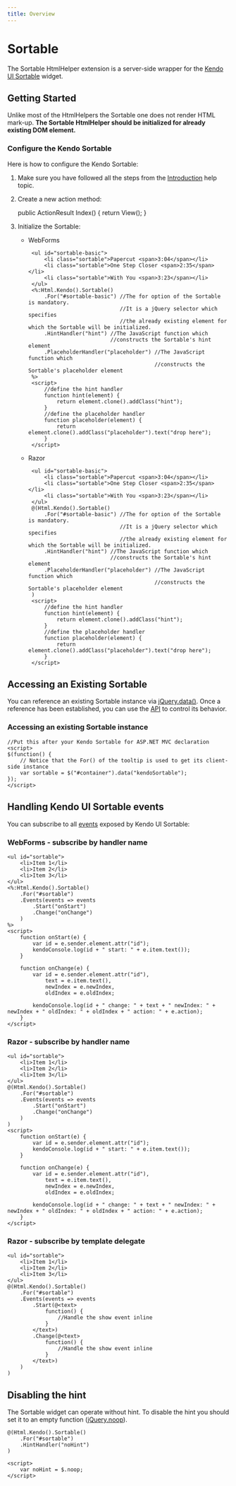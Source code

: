 ```yaml
---
title: Overview
---
```


# Sortable

The Sortable HtmlHelper extension is a server-side wrapper for the [Kendo UI Sortable](/api/web/sortable) widget.

## Getting Started

Unlike most of the HtmlHelpers the Sortable one does not render HTML mark-up. **The Sortable HtmlHelper should be initialized for already existing DOM element.**

### Configure the Kendo Sortable

Here is how to configure the Kendo Sortable:

 1.  Make sure you have followed all the steps from the [Introduction](/using-kendo-with/aspnet-mvc/introduction) help topic.
 2.  Create a new action method:

        public ActionResult Index()
        {
            return View();
        }

 3.  Initialize the Sortable:
     - WebForms

            <ul id="sortable-basic">
                <li class="sortable">Papercut <span>3:04</span></li>
                <li class="sortable">One Step Closer <span>2:35</span></li>
                <li class="sortable">With You <span>3:23</span></li>
            </ul>
            <%:Html.Kendo().Sortable()
                .For("#sortable-basic") //The for option of the Sortable is mandatory.
                                        //It is a jQuery selector which specifies 
                                        //the already existing element for which the Sortable will be initialized.
                .HintHandler("hint") //The JavaScript function which 
                                     //constructs the Sortable's hint element
                .PlaceholderHandler("placeholder") //The JavaScript function which
                                                   //constructs the Sortable's placeholder element
            %>
            <script>
                //define the hint handler
                function hint(element) {
                    return element.clone().addClass("hint");
                }
                //define the placeholder handler
                function placeholder(element) {
                    return element.clone().addClass("placeholder").text("drop here");
                }
            </script>
     - Razor

            <ul id="sortable-basic">
                <li class="sortable">Papercut <span>3:04</span></li>
                <li class="sortable">One Step Closer <span>2:35</span></li>
                <li class="sortable">With You <span>3:23</span></li>
            </ul>
            @(Html.Kendo().Sortable()
                .For("#sortable-basic") //The for option of the Sortable is mandatory.
                                        //It is a jQuery selector which specifies 
                                        //the already existing element for which the Sortable will be initialized.
                .HintHandler("hint") //The JavaScript function which 
                                     //constructs the Sortable's hint element
                .PlaceholderHandler("placeholder") //The JavaScript function which
                                                   //constructs the Sortable's placeholder element
            )
            <script>
                //define the hint handler
                function hint(element) {
                    return element.clone().addClass("hint");
                }
                //define the placeholder handler
                function placeholder(element) {
                    return element.clone().addClass("placeholder").text("drop here");
                }
            </script>

## Accessing an Existing Sortable

You can reference an existing Sortable instance via [jQuery.data()](http://api.jquery.com/jQuery.data/).
Once a reference has been established, you can use the [API](/api/web/sortable#methods) to control its behavior.

### Accessing an existing Sortable instance

    //Put this after your Kendo Sortable for ASP.NET MVC declaration
    <script>
    $(function() {
        // Notice that the For() of the tooltip is used to get its client-side instance
        var sortable = $("#container").data("kendoSortable");
    });
    </script>


## Handling Kendo UI Sortable events

You can subscribe to all [events](/api/web/sortable#events) exposed by Kendo UI Sortable:

### WebForms - subscribe by handler name

    <ul id="sortable">
        <li>Item 1</li>
        <li>Item 2</li>
        <li>Item 3</li>
    </ul>
    <%:Html.Kendo().Sortable()
        .For("#sortable")
        .Events(events => events
            .Start("onStart")
            .Change("onChange")
        )
    %>
    <script>
        function onStart(e) {
            var id = e.sender.element.attr("id");
            kendoConsole.log(id + " start: " + e.item.text());
        }

        function onChange(e) {
            var id = e.sender.element.attr("id"),
                text = e.item.text(),
                newIndex = e.newIndex,
                oldIndex = e.oldIndex;

            kendoConsole.log(id + " change: " + text + " newIndex: " + newIndex + " oldIndex: " + oldIndex + " action: " + e.action);
        }
    </script>

### Razor - subscribe by handler name

    <ul id="sortable">
        <li>Item 1</li>
        <li>Item 2</li>
        <li>Item 3</li>
    </ul>
    @(Html.Kendo().Sortable()
        .For("#sortable")
        .Events(events => events
            .Start("onStart")
            .Change("onChange")
        )
    )
    <script>
        function onStart(e) {
            var id = e.sender.element.attr("id");
            kendoConsole.log(id + " start: " + e.item.text());
        }

        function onChange(e) {
            var id = e.sender.element.attr("id"),
                text = e.item.text(),
                newIndex = e.newIndex,
                oldIndex = e.oldIndex;

            kendoConsole.log(id + " change: " + text + " newIndex: " + newIndex + " oldIndex: " + oldIndex + " action: " + e.action);
        }
    </script>

### Razor - subscribe by template delegate

    <ul id="sortable">
        <li>Item 1</li>
        <li>Item 2</li>
        <li>Item 3</li>
    </ul>
    @(Html.Kendo().Sortable()
        .For("#sortable")
        .Events(events => events
            .Start(@<text>
                function() {
                    //Handle the show event inline
                }
            </text>)
            .Change(@<text>
                function() {
                    //Handle the show event inline
                }
            </text>)
        )
    )

## Disabling the hint

The Sortable widget can operate without hint. To disable the hint you should set it to an empty function ([jQuery.noop](http://api.jquery.com/jQuery.noop/)).

    @(Html.Kendo().Sortable()
        .For("#sortable")
        .HintHandler("noHint")
    )
    
    <script>
        var noHint = $.noop;
    </script>

